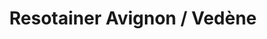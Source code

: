 ---
title: "Resotainer Avignon / Vedène"
url: /vedene/resotainer-avignon-vedene/
shop: location de stockage
---